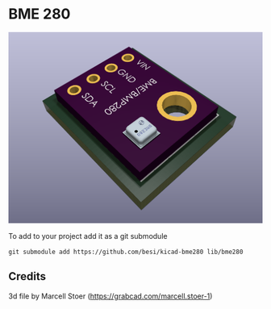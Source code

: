 BME 280
=======

![Screenshot](screenshot.png)

To add to your project add it as a git submodule

    git submodule add https://github.com/besi/kicad-bme280 lib/bme280

Credits
-------

3d file by Marcell Stoer (https://grabcad.com/marcell.stoer-1)
